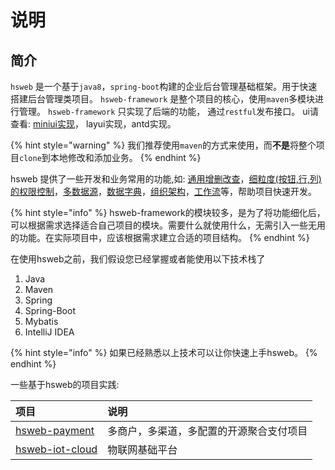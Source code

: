# 说明

## 简介

`hsweb` 是一个基于`java8`，`spring-boot`构建的企业后台管理基础框架。用于快速搭建后台管理类项目。 `hsweb-framework` 是整个项目的核心，使用`maven`多模块进行管理。  `hsweb-framework` 只实现了后端的功能， 通过`restful`发布接口。 ui请查看: [miniui实现](https://github.com/hs-web/hsweb3-demo)， layui实现，antd实现。

{% hint style="warning" %}
我们推荐使用`maven`的方式来使用，而**不是**将整个项目`clone`到本地修改和添加业务。
{% endhint %}

hsweb 提供了一些开发和业务常用的功能,如:  [通用增删改查](zeng-shan-gai-cha/tong-yong-crud.md)，[细粒度\(按钮,行,列\)的权限控制](quan-xian-kong-zhi/)，[多数据源](duo-shu-ju-yuan/)，[数据字典](ye-wu-gong-neng/shu-ju-zi-dian.md)，[组织架构](ye-wu-gong-neng/zu-zhi-jia-gou.md)，[工作流](ye-wu-gong-neng/gong-zuo-liu.md)等，帮助项目快速开发。

{% hint style="info" %}
hsweb-framework的模块较多，是为了将功能细化后，可以根据需求选择适合自己项目的模块。需要什么就使用什么，无需引入一些无用的功能。在实际项目中，应该根据需求建立合适的项目结构。
{% endhint %}

在使用hsweb之前，我们假设您已经掌握或者能使用以下技术栈了

1. Java
2. Maven
3. Spring
4. Spring-Boot
5. Mybatis
6. IntelliJ IDEA

{% hint style="info" %}
如果已经熟悉以上技术可以让你快速上手hsweb。
{% endhint %}

一些基于hsweb的项目实践: 

| 项目 | 说明 |
| :--- | :--- |
| [hsweb-payment](http://payment.hsweb.pro) | 多商户，多渠道，多配置的开源聚合支付项目 |
| [hsweb-iot-cloud](http://iot-cloud.hsweb.pro) | 物联网基础平台 |



